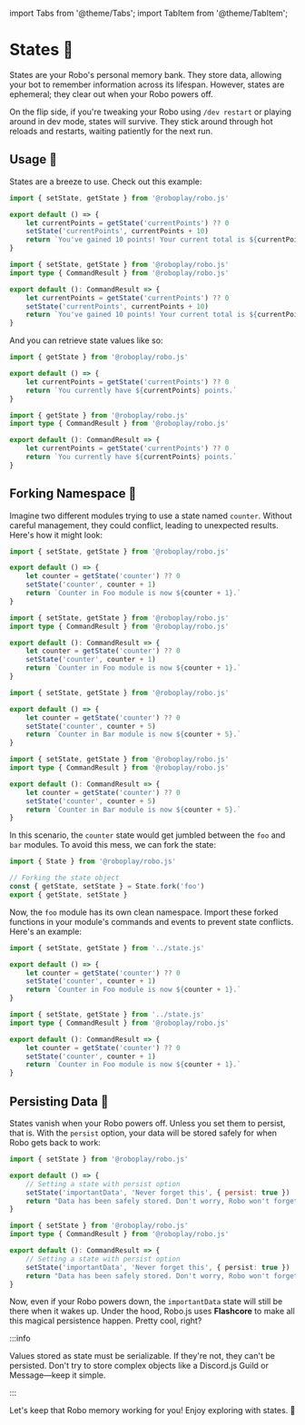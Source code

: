 import Tabs from '@theme/Tabs';
import TabItem from '@theme/TabItem';

# States 💾

States are your Robo's personal memory bank. They store data, allowing your bot to remember information across its lifespan. However, states are ephemeral; they clear out when your Robo powers off.

On the flip side, if you're tweaking your Robo using `/dev restart` or playing around in dev mode, states will survive. They stick around through hot reloads and restarts, waiting patiently for the next run.

## Usage 📝

States are a breeze to use. Check out this example:

<Tabs groupId="examples-script">
<TabItem value="js" label="Javascript">

```javascript showLineNumbers title="/src/commands/add-points.js"
import { setState, getState } from '@roboplay/robo.js'

export default () => {
	let currentPoints = getState('currentPoints') ?? 0
	setState('currentPoints', currentPoints + 10)
	return `You've gained 10 points! Your current total is ${currentPoints + 10} points.`
}
```

</TabItem>
<TabItem value="ts" label="Typescript">

```typescript showLineNumbers title="/src/commands/add-points.ts"
import { setState, getState } from '@roboplay/robo.js'
import type { CommandResult } from '@roboplay/robo.js'

export default (): CommandResult => {
	let currentPoints = getState('currentPoints') ?? 0
	setState('currentPoints', currentPoints + 10)
	return `You've gained 10 points! Your current total is ${currentPoints + 10} points.`
}
```

</TabItem>
</Tabs>

And you can retrieve state values like so:

<Tabs groupId="examples-script">
<TabItem value="js" label="Javascript">

```javascript showLineNumbers title="/src/commands/get-points.js"
import { getState } from '@roboplay/robo.js'

export default () => {
	let currentPoints = getState('currentPoints') ?? 0
	return `You currently have ${currentPoints} points.`
}
```

</TabItem>
<TabItem value="ts" label="Typescript">

```typescript showLineNumbers title="/src/commands/get-points.ts"
import { getState } from '@roboplay/robo.js'
import type { CommandResult } from '@roboplay/robo.js'

export default (): CommandResult => {
	let currentPoints = getState('currentPoints') ?? 0
	return `You currently have ${currentPoints} points.`
}
```

</TabItem>
</Tabs>

## Forking Namespace 🍴

Imagine two different modules trying to use a state named `counter`. Without careful management, they could conflict, leading to unexpected results. Here's how it might look:

<Tabs groupId="examples-script">
<TabItem value="js" label="Javascript">

```javascript showLineNumbers title="/src/modules/foo/commands/increment.js"
import { setState, getState } from '@roboplay/robo.js'

export default () => {
	let counter = getState('counter') ?? 0
	setState('counter', counter + 1)
	return `Counter in Foo module is now ${counter + 1}.`
}
```

</TabItem>
<TabItem value="ts" label="Typescript">

```typescript showLineNumbers title="/src/modules/foo/commands/increment.ts"
import { setState, getState } from '@roboplay/robo.js'
import type { CommandResult } from '@roboplay/robo.js'

export default (): CommandResult => {
	let counter = getState('counter') ?? 0
	setState('counter', counter + 1)
	return `Counter in Foo module is now ${counter + 1}.`
}
```

</TabItem>
</Tabs>

<Tabs groupId="examples-script">
<TabItem value="js" label="Javascript">

```javascript showLineNumbers title="/src/modules/bar/commands/bar-increment.js"
import { setState, getState } from '@roboplay/robo.js'

export default () => {
	let counter = getState('counter') ?? 0
	setState('counter', counter + 5)
	return `Counter in Bar module is now ${counter + 5}.`
}
```

</TabItem>
<TabItem value="ts" label="Typescript">

```typescript showLineNumbers title="/src/modules/bar/commands/bar-increment.ts"
import { setState, getState } from '@roboplay/robo.js'
import type { CommandResult } from '@roboplay/robo.js'

export default (): CommandResult => {
	let counter = getState('counter') ?? 0
	setState('counter', counter + 5)
	return `Counter in Bar module is now ${counter + 5}.`
}
```

</TabItem>
</Tabs>

In this scenario, the `counter` state would get jumbled between the `foo` and `bar` modules. To avoid this mess, we can fork the state:

```javascript showLineNumbers title="/src/modules/foo/state.js/" {4}
import { State } from '@roboplay/robo.js'

// Forking the state object
const { getState, setState } = State.fork('foo')
export { getState, setState }
```

Now, the `foo` module has its own clean namespace. Import these forked functions in your module's commands and events to prevent state conflicts. Here's an example:

<Tabs groupId="examples-script">
<TabItem value="js" label="Javascript">

```javascript showLineNumbers title="/src/modules/foo/commands/increment.js" {5}
import { setState, getState } from '../state.js'

export default () => {
	let counter = getState('counter') ?? 0
	setState('counter', counter + 1)
	return `Counter in Foo module is now ${counter + 1}.`
}
```

</TabItem>
<TabItem value="ts" label="Typescript">

```typescript showLineNumbers title="/src/modules/foo/commands/increment.ts" {5}
import { setState, getState } from '../state.js'
import type { CommandResult } from '@roboplay/robo.js'

export default (): CommandResult => {
	let counter = getState('counter') ?? 0
	setState('counter', counter + 1)
	return `Counter in Foo module is now ${counter + 1}.`
}
```

</TabItem>
</Tabs>

## Persisting Data 🔄

States vanish when your Robo powers off. Unless you set them to persist, that is. With the `persist` option, your data will be stored safely for when Robo gets back to work:

<Tabs groupId="examples-script">
<TabItem value="js" label="Javascript">

```javascript title="/src/commands/set-important-data.js" showLineNumbers {5}
import { setState } from '@roboplay/robo.js'

export default () => {
	// Setting a state with persist option
	setState('importantData', 'Never forget this', { persist: true })
	return "Data has been safely stored. Don't worry, Robo won't forget!"
}
```

</TabItem>
<TabItem value="ts" label="Typescript">

```typescript title="/src/commands/set-important-data.ts" showLineNumbers {5}
import { setState } from '@roboplay/robo.js'
import type { CommandResult } from '@roboplay/robo.js'

export default (): CommandResult => {
	// Setting a state with persist option
	setState('importantData', 'Never forget this', { persist: true })
	return "Data has been safely stored. Don't worry, Robo won't forget!"
}
```

</TabItem>
</Tabs>

Now, even if your Robo powers down, the `importantData` state will still be there when it wakes up. Under the hood, Robo.js uses **Flashcore** to make all this magical persistence happen. Pretty cool, right?

:::info

Values stored as state must be serializable. If they're not, they can't be persisted. Don't try to store complex objects like a Discord.js Guild or Message—keep it simple.

:::

Let's keep that Robo memory working for you! Enjoy exploring with states. 🚀
